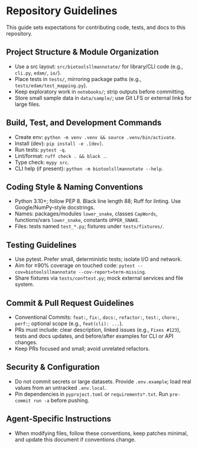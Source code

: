 # Repository Guidelines

This guide sets expectations for contributing code, tests, and docs to this repository.

## Project Structure & Module Organization
- Use a src layout: `src/biotoolsllmannotate/` for library/CLI code (e.g., `cli.py`, `edam/`, `io/`).
- Place tests in `tests/`, mirroring package paths (e.g., `tests/edam/test_mapping.py`).
- Keep exploratory work in `notebooks/`; strip outputs before committing.
- Store small sample data in `data/sample/`; use Git LFS or external links for large files.

## Build, Test, and Development Commands
- Create env: `python -m venv .venv && source .venv/bin/activate`.
- Install (dev): `pip install -e .[dev]`.
- Run tests: `pytest -q`.
- Lint/format: `ruff check . && black .`.
- Type check: `mypy src`.
- CLI help (if present): `python -m biotoolsllmannotate --help`.

## Coding Style & Naming Conventions
- Python 3.10+; follow PEP 8. Black line length 88; Ruff for linting. Use Google/NumPy-style docstrings.
- Names: packages/modules `lower_snake`, classes `CapWords`, functions/vars `lower_snake`, constants `UPPER_SNAKE`.
- Files: tests named `test_*.py`; fixtures under `tests/fixtures/`.

## Testing Guidelines
- Use pytest. Prefer small, deterministic tests; isolate I/O and network.
- Aim for ≥90% coverage on touched code: `pytest --cov=biotoolsllmannotate --cov-report=term-missing`.
- Share fixtures via `tests/conftest.py`; mock external services and file system.

## Commit & Pull Request Guidelines
- Conventional Commits: `feat:`, `fix:`, `docs:`, `refactor:`, `test:`, `chore:`, `perf:`; optional scope (e.g., `feat(cli): ...`).
- PRs must include: clear description, linked issues (e.g., `Fixes #123`), tests and docs updates, and before/after examples for CLI or API changes.
- Keep PRs focused and small; avoid unrelated refactors.

## Security & Configuration
- Do not commit secrets or large datasets. Provide `.env.example`; load real values from an untracked `.env.local`.
- Pin dependencies in `pyproject.toml` or `requirements*.txt`. Run `pre-commit run -a` before pushing.

## Agent-Specific Instructions
- When modifying files, follow these conventions, keep patches minimal, and update this document if conventions change.

